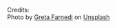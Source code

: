 Credits: <br>
Photo by <a href="https://unsplash.com/@gretafarnedi?utm_content=creditCopyText&utm_medium=referral&utm_source=unsplash">Greta Farnedi</a> on <a href="https://unsplash.com/photos/green-leafed-trees-under-blue-sky-j_AZBw3FqZI?utm_content=creditCopyText&utm_medium=referral&utm_source=unsplash">Unsplash</a>
      